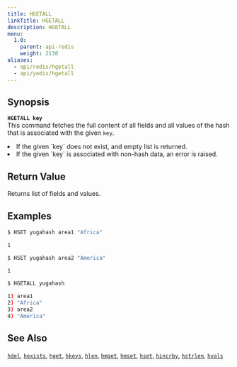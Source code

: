 ```yaml
---
title: HGETALL
linkTitle: HGETALL
description: HGETALL
menu:
  1.0:
    parent: api-redis
    weight: 2130
aliases:
  - api/redis/hgetall
  - api/yedis/hgetall
---
```


## Synopsis
<b>`HGETALL key`</b><br>
This command fetches the full content of all fields and all values of the hash that is associated with the given `key`.

<li>If the given `key` does not exist, and empty list is returned.</li>
<li>If the given `key` is associated with non-hash data, an error is raised.</li>

## Return Value
Returns list of fields and values.

## Examples
```{.sh .copy .separator-dollar}
$ HSET yugahash area1 "Africa"
```
```sh
1
```
```{.sh .copy .separator-dollar}
$ HSET yugahash area2 "America"
```
```sh
1
```
```{.sh .copy .separator-dollar}
$ HGETALL yugahash
```
```sh
1) area1
2) "Africa"
3) area2
4) "America"
```

## See Also
[`hdel`](../hdel/), [`hexists`](../hexists/), [`hget`](../hget/), [`hkeys`](../hkeys/), [`hlen`](../hlen/), [`hmget`](../hmget/), [`hmset`](../hmset/), [`hset`](../hset/), [`hincrby`](../hincrby/), [`hstrlen`](../hstrlen/), [`hvals`](../hvals/)

